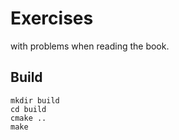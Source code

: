 # Exercises

with problems when reading the book.

## Build

    mkdir build
    cd build
    cmake ..
    make
